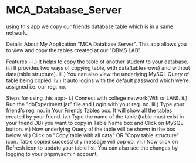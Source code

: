 # MCA_Database_Server
using this app we copy our friends database table which is in a same network.

Details About My Application "MCA Database Server".
This app allows you to view and copy the tables created at our "DBMS LAB".

Features:-
i.) It helps to copy the table of another student to your database. 
ii.) It provides two ways of copying table, with data(table+rows) and without data(table structure).
iii.) You can also view the underlying MySQL Query of table being copied.
iv.) It auto logins with the default password which we're assigned i.e. our reg. no.

Steps for using this app:-
i.) Connect with college network(Wifi or LAN).
ii.) Run the "dbExperiment.jar" file and Login with your reg. no.
iii.) Type your friend's reg. no. in Your Friends Tables box. It will show all the tables created by your friend.
iv.) Type the name of the table (table must exist in your friend DB) you want to copy in Table Name box and Click on MySQL button.
v.) Now underlying Query of the table will be shown in the box below.
vi.) Click on "Copy table with all data" OR "Copy table structure" icon. Table copied successfully message will pop up.
vii.) Now click on Refresh icon to update your table list. You can also see the changes by logging to your phpmyadmin account.
